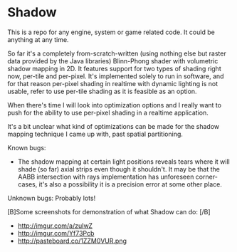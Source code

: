 Shadow
======

This is a repo for any engine, system or game related code. It could be anything at any time.

So far it's a completely from-scratch-written (using nothing else but raster data provided by the Java libraries) Blinn-Phong shader with volumetric shadow mapping in 2D.
It features support for two types of shading right now, per-tile and per-pixel. It's implemented solely to run in
software, and for that reason per-pixel shading in realtime with dynamic lighting is not usable, refer to use
per-tile shading as it is feasible as an option.

When there's time I will look into optimization options and I really want to push for the ability to use per-pixel shading
in a realtime application. 

It's a bit unclear what kind of optimizations can be made for the shadow mapping technique I came up with,
past spatial partitioning.

Known bugs:
- The shadow mapping at certain light positions reveals tears where it will shade (so far) axial strips even though
it shouldn't. It may be that the AABB intersection with rays implementation has unforeseen corner-cases,
it's also a possibility it is a precision error at some other place.

Unknown bugs:
Probably lots!


[B]Some screenshots for demonstration of what Shadow can do: [/B]
- http://imgur.com/a/zuIwZ
- http://imgur.com/Yf73Pcb
- http://pasteboard.co/1ZZM0VUR.png
